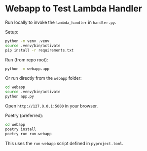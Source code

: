 # Webapp to Test Lambda Handler

Run locally to invoke the `lambda_handler` in `handler.py`.

Setup:

```bash
python -m venv .venv
source .venv/bin/activate
pip install -r requirements.txt
```


Run (from repo root):

```bash
python -m webapp.app
```

Or run directly from the `webapp` folder:

```bash
cd webapp
source .venv/bin/activate
python app.py
```

Open `http://127.0.0.1:5000` in your browser.

Poetry (preferred):

```bash
cd webapp
poetry install
poetry run run-webapp
```

This uses the `run-webapp` script defined in `pyproject.toml`.
